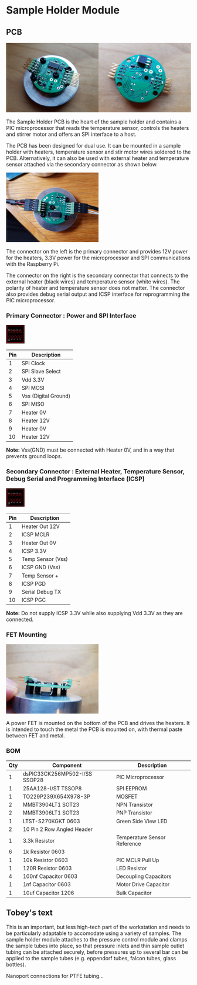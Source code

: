 # Sample Holder Module

## PCB

<img src="images/sample_holder_pcb_top.jpg" width=50%><img src="images/sample_holder_pcb_bottom.jpg" width=50%>

The Sample Holder PCB is the heart of the sample holder and contains a PIC microprocessor that reads the temperature sensor, controls the heaters and stirrer motor and offers an SPI interface to a host.

The PCB has been designed for dual use.  It can be mounted in a sample holder with heaters, temperature sensor and stir motor wires soldered to the PCB.  Alternatively, it can also be used with external heater and temperature sensor attached via the secondary connector as shown below.

<img src="images/sample_holder_pcb_wired.jpg" width=50%>

The connector on the left is the primary connector and provides 12V power for the heaters, 3.3V power for the microprocessor and SPI communications with the Raspberry Pi.

The connector on the right is the secondary connector that connects to the external heater (black wires) and temperature sensor (white wires).  The polarity of heater and temperature sensor does not matter.  The connector also provides debug serial output and ICSP interface for reprogramming the PIC microprocessor.

### Primary Connector : Power and SPI Interface

<img src="images/sample_holder_pcb_connector.jpg" width=10%>

|Pin|Description|
|-|-|
|1|SPI Clock|
|2|SPI Slave Select|
|3|Vdd 3.3V|
|4|SPI MOSI|
|5|Vss (Digital Ground)|
|6|SPI MISO|
|7|Heater 0V|
|8|Heater 12V|
|9|Heater 0V|
|10|Heater 12V|

**Note:** Vss(GND) must be connected with Heater 0V, and in a way that prevents ground loops.

### Secondary Connector : External Heater, Temperature Sensor, Debug Serial and Programming Interface (ICSP)

<img src="images/sample_holder_pcb_connector.jpg" width=10%>

|Pin|Description|
|-|-|
|1|Heater Out 12V|
|2|ICSP MCLR|
|3|Heater Out 0V|
|4|ICSP 3.3V|
|5|Temp Sensor (Vss)|
|6|ICSP GND (Vss)|
|7|Temp Sensor +|
|8|ICSP PGD|
|9|Serial Debug TX|
|10|ICSP PGC|

**Note:** Do not supply ICSP 3.3V while also supplying Vdd 3.3V as they are connected.

### FET Mounting

<img src="images/sample_holder_pcb_side.jpg" width=50%>

A power FET is mounted on the bottom of the PCB and drives the heaters.  It is intended to touch the metal the PCB is mounted on, with thermal paste between FET and metal.

### BOM

|Qty|Component|Description|
|-|-|-|
|1|dsPIC33CK256MP502-I/SS SSOP28|PIC Microprocessor|
|1|25AA128-I/ST TSSOP8|SPI EEPROM|
|1|TO229P239X654X978-3P|MOSFET|
|2|MMBT3904LT1 SOT23|NPN Transistor|
|2|MMBT3906LT1 SOT23|PNP Transistor|
|1|LTST-S270KGKT 0603|Green Side View LED|
|2|10 Pin 2 Row Angled Header||
|1|3.3k Resistor|Temperature Sensor Reference|
|6|1k Resistor 0603||
|1|10k Resistor 0603|PIC MCLR Pull Up|
|1|120R Resistor 0603|LED Resistor|
|4|100nf Capacitor 0603|Decoupling Capacitors|
|1|1nf Capacitor 0603|Motor Drive Capacitor|
|1|10uf Capacitor 1206|Bulk Capacitor|

## Tobey's text

This is an important, but less high-tech part of the workstation and needs to be particularly adaptable to accomodate using a variety of samples.
The sample holder module attaches to the pressure control module and clamps the sample tubes into place, so that pressure inlets and thin sample outlet tubing can be attached securely, before pressures up to several bar can be applied to the sample tubes (e.g. eppendorf tubes, falcon tubes, glass bottles).

Nanoport connections for PTFE tubing...
